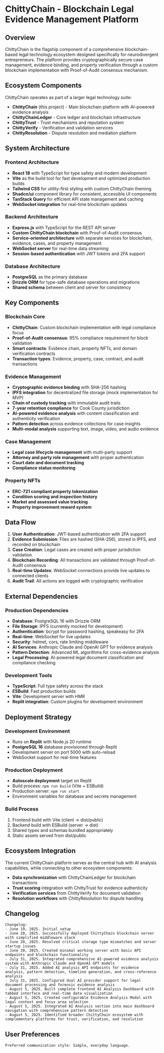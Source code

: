# ChittyChain - Blockchain Legal Evidence Management Platform

## Overview

ChittyChain is the flagship component of a comprehensive blockchain-based legal technology ecosystem designed specifically for neurodivergent entrepreneurs. The platform provides cryptographically secure case management, evidence binding, and property verification through a custom blockchain implementation with Proof-of-Audit consensus mechanism.

## Ecosystem Components

ChittyChain operates as part of a larger legal technology suite:
- **ChittyChain** (this project) - Main blockchain platform with AI-powered evidence analysis
- **ChittyChainLedger** - Core ledger and blockchain infrastructure
- **ChittyTrust** - Trust mechanisms and reputation system
- **ChittyVerify** - Verification and validation services
- **ChittyResolution** - Dispute resolution and mediation platform

## System Architecture

### Frontend Architecture
- **React 18** with TypeScript for type safety and modern development
- **Vite** as the build tool for fast development and optimized production builds
- **Tailwind CSS** for utility-first styling with custom ChittyChain theming
- **Shadcn/ui** component library for consistent, accessible UI components
- **TanStack Query** for efficient API state management and caching
- **WebSocket integration** for real-time blockchain updates

### Backend Architecture
- **Express.js** with TypeScript for the REST API server
- **Custom ChittyChain blockchain** with Proof-of-Audit consensus
- **Service-oriented architecture** with separate services for blockchain, evidence, cases, and property management
- **WebSocket server** for real-time data streaming
- **Session-based authentication** with JWT tokens and 2FA support

### Database Architecture
- **PostgreSQL** as the primary database
- **Drizzle ORM** for type-safe database operations and migrations
- **Shared schema** between client and server for consistency

## Key Components

### Blockchain Core
- **ChittyChain**: Custom blockchain implementation with legal compliance focus
- **Proof-of-Audit consensus**: 95% compliance requirement for block validation
- **Smart contracts**: Evidence chain, property NFTs, and domain verification contracts
- **Transaction types**: Evidence, property, case, contract, and audit transactions

### Evidence Management
- **Cryptographic evidence binding** with SHA-256 hashing
- **IPFS integration** for decentralized file storage (mock implementation for MVP)
- **Chain of custody tracking** with immutable audit trails
- **7-year retention compliance** for Cook County jurisdiction
- **AI-powered evidence analysis** with content classification and authenticity verification
- **Pattern detection** across evidence collections for case insights
- **Multi-modal analysis** supporting text, image, video, and audio evidence

### Case Management
- **Legal case lifecycle management** with multi-party support
- **Attorney and party role management** with proper authentication
- **Court date and document tracking**
- **Compliance status monitoring**

### Property NFTs
- **ERC-721 compliant property tokenization**
- **Condition scoring and inspection history**
- **Market and assessed value tracking**
- **Property improvement reward system**

## Data Flow

1. **User Authentication**: JWT-based authentication with 2FA support
2. **Evidence Submission**: Files are hashed (SHA-256), stored in IPFS, and recorded on blockchain
3. **Case Creation**: Legal cases are created with proper jurisdiction validation
4. **Blockchain Recording**: All transactions are validated through Proof-of-Audit consensus
5. **Real-time Updates**: WebSocket connections provide live updates to connected clients
6. **Audit Trail**: All actions are logged with cryptographic verification

## External Dependencies

### Production Dependencies
- **Database**: PostgreSQL 16 with Drizzle ORM
- **File Storage**: IPFS (currently mocked for development)
- **Authentication**: bcrypt for password hashing, speakeasy for 2FA
- **Real-time**: WebSocket for live updates
- **Security**: helmet, cors, rate limiting middleware
- **AI Services**: Anthropic Claude and OpenAI GPT for evidence analysis
- **Pattern Detection**: Advanced ML algorithms for cross-evidence analysis
- **Legal Processing**: AI-powered legal document classification and compliance checking

### Development Tools
- **TypeScript**: Full type safety across the stack
- **ESBuild**: Fast production builds
- **Vite**: Development server with HMR
- **Replit integration**: Custom plugins for development environment

## Deployment Strategy

### Development Environment
- Runs on **Replit** with Node.js 20 runtime
- **PostgreSQL 16** database provisioned through Replit
- Development server on port 5000 with auto-reload
- WebSocket support for real-time features

### Production Deployment
- **Autoscale deployment** target on Replit
- Build process: `npm run build` (Vite + ESBuild)
- Production server: `npm run start`
- Environment variables for database and secrets management

### Build Process
1. Frontend build with Vite (client → dist/public)
2. Backend build with ESBuild (server → dist)
3. Shared types and schemas bundled appropriately
4. Static assets served from dist/public

## Ecosystem Integration

The current ChittyChain platform serves as the central hub with AI analysis capabilities, while connecting to other ecosystem components:
- **Data synchronization** with ChittyChainLedger for blockchain transactions
- **Trust scoring** integration with ChittyTrust for evidence authenticity
- **Verification services** from ChittyVerify for document validation
- **Resolution workflows** with ChittyResolution for dispute handling

## Changelog

```
Changelog:
- June 19, 2025. Initial setup
- June 20, 2025. Successfully deployed ChittyChain blockchain server with simplified middleware stack
- June 20, 2025. Resolved critical storage type mismatches and server startup issues
- June 20, 2025. Created minimal working server with basic API endpoints and blockchain functionality
- July 31, 2025. Integrated comprehensive AI-powered evidence analysis system with Anthropic Claude and OpenAI GPT models
- July 31, 2025. Added AI analysis API endpoints for evidence analysis, pattern detection, timeline generation, and cross-reference analysis
- July 31, 2025. Configured dual AI provider support for legal document processing and forensic evidence analysis
- August 5, 2025. Built complete frontend AI Analysis Dashboard with tabbed interface and real-time data visualization
- August 5, 2025. Created configurable Evidence Analysis Modal with legal context and focus area selection
- August 5, 2025. Integrated AI Analysis section into main dashboard navigation with comprehensive pattern detection
- August 5, 2025. Identified broader ChittyChain ecosystem with complementary platforms for trust, verification, and resolution
```

## User Preferences

```
Preferred communication style: Simple, everyday language.
```